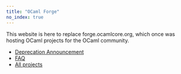 ```yaml
---
title: "OCaml Forge"
no_index: true
---
```


This website is here to replace forge.ocamlcore.org, which once was hosting OCaml projects for the OCaml community.

* [Deprecation Announcement](/deprecation_announcement)
* [FAQ](/faq)
* [All projects](/projects/)
